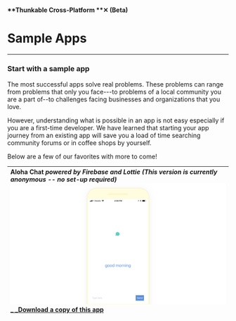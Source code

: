 #### **Thunkable Cross-Platform **✕ \(Beta\)

# Sample Apps

---

### S**tart with a sample app**

The most successful apps solve real problems. These problems can range from problems that only you face---to problems of a local community you are a part of--to challenges facing businesses and organizations that you love.

However, understanding what is possible in an app is not easy especially if you are a first-time developer. We have learned that starting your app journey from an existing app will save you a load of time searching community forums or in coffee shops by yourself.

Below are a few of our favorites with more to come!

| Aloha Chat _powered by Firebase and Lottie \(This version is currently anonymous -- no set-up required\)_![](/assets/ios-sample-app-chat.png)[_ _**Download a copy of this app**](https://goo.gl/eH3CeL) |
| :--- |




